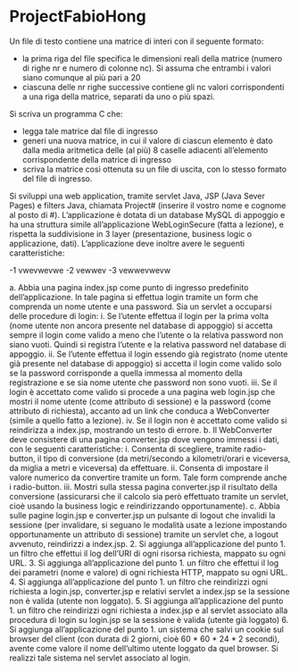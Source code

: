 # ProjectFabioHong

Un file di testo contiene una matrice di interi con il seguente formato:
- la prima riga del file specifica le dimensioni reali della matrice (numero di righe nr e numero di colonne nc). Si assuma che entrambi i valori siano comunque al più pari a 20
- ciascuna delle nr righe successive contiene gli nc valori corrispondenti a una riga della matrice, separati da uno o più spazi.


Si scriva un programma C che:
- legga tale matrice dal file di ingresso
- generi una nuova matrice, in cui il valore di ciascun elemento è dato dalla media aritmetica delle (al più) 8 caselle adiacenti all’elemento corrispondente della matrice di ingresso
- scriva la matrice così ottenuta su un file di uscita, con lo stesso formato del file di ingresso.

Si sviluppi una web application, tramite servlet Java, JSP (Java Sever Pages) e filters Java, chiamata Project# (inserire il vostro nome e cognome al posto di #). L’applicazione è dotata di un database MySQL di appoggio e ha una struttura simile all’applicazione WebLoginSecure (fatta a lezione), e rispetta la suddivisione in 3 layer (presentazione, business logic o applicazione, dati). L’applicazione deve inoltre avere le seguenti caratteristiche:

-1 vwevwevwe
-2 vewwev
-3 vewwevwevw

  a. Abbia una pagina index.jsp come punto di ingresso predefinito dell’applicazione. In tale pagina si effettua login tramite un form che comprenda un nome utente e una password.       Sia un servlet a occuparsi delle procedure di login:
          i. Se l’utente effettua il login per la prima volta (nome utente non ancora presente nel database di appoggio) si accetta sempre il login come valido a meno che l’utente           o la relativa password non siano vuoti. Quindi si registra l’utente e la relativa password nel database di appoggio.
          ii. Se l’utente effettua il login essendo già registrato (nome utente già presente nel database di appoggio) si accetta il login come valido solo se la password                    corrisponde a quella immessa al momento della registrazione e se sia nome utente che password non sono vuoti.
          iii. Se il login è accettato come valido si procede a una pagina web login.jsp che mostri il nome utente (come attributo di sessione) e la password (come attributo di              richiesta), accanto ad un link che conduca a WebConverter (simile a quello fatto a lezione).
          iv. Se il login non è accettato come valido si reindirizza a index.jsp, mostrando un testo di errore.
b. Il WebConverter deve consistere di una pagina converter.jsp dove vengono immessi i dati, con le seguenti caratteristiche:
          i. Consenta di scegliere, tramite radio-button, il tipo di conversione (da metri/secondo a kilometri/orari e viceversa, da miglia a metri e viceversa) da effettuare.
          ii. Consenta di impostare il valore numerico da convertire tramite un form. Tale form comprende anche i radio-button.
          iii. Mostri sulla stessa pagina converter.jsp il risultato della conversione (assicurarsi che il calcolo sia però effettuato tramite un servlet, cioè usando la business            logic e reindirizzando opportunamente).
c. Abbia sulle pagine login.jsp e converter.jsp un pulsante di logout che invalidi la sessione (per invalidare, si seguano le modalità usate a lezione impostando opportunamente un attributo di sessione) tramite un servlet che, a logout avvenuto, reindirizzi a index.jsp.
2. Si aggiunga all’applicazione del punto 1. un filtro che effettui il log dell’URI di ogni risorsa richiesta, mappato su ogni URL.
3. Si aggiunga all’applicazione del punto 1. un filtro che effettui il log dei parametri (nome e valore) di ogni richiesta HTTP, mappato su ogni URL.
4. Si aggiunga all’applicazione del punto 1. un filtro che reindirizzi ogni richiesta a login.jsp, converter.jsp e relativi servlet a index.jsp se la sessione non è valida (utente non loggato).
5. Si aggiunga all’applicazione del punto 1. un filtro che reindirizzi ogni richiesta a index.jsp e al servlet associato alla procedura di login su login.jsp se la sessione è valida (utente già loggato)
6. Si aggiunga all’applicazione del punto 1. un sistema che salvi un cookie sul browser del client (con durata di 2 giorni, cioè 60 * 60 * 24 * 2 secondi), avente come valore il nome dell’ultimo utente loggato da quel browser. Si realizzi tale sistema nel servlet associato al login.
